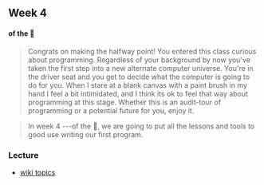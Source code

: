 ## Week 4
#### of the :wolf:

> Congrats on making the halfway point! You entered this class curious about programming. Regardless of your background by now you've taken the first step into a new alternate computer universe. You're in the driver seat and you get to decide what the computer is going to do for you. When I stare at a blank canvas with a paint brush in my hand I feel a bit intimidated, and I think its ok to feel that way about programming at this stage. Whether this is an audit-tour of programming or a potential future for you, enjoy it. 

> In week 4 ---of the :wolf:, we are going to put all the lessons and tools to good use writing our first program.

### Lecture
* [wiki topics](https://github.com/mschober/ecapy101/wiki/week04)
